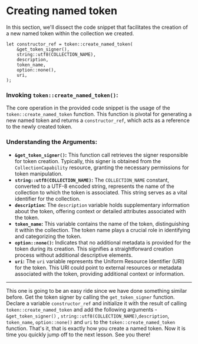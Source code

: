 # Creating named token

In this section, we'll dissect the code snippet that facilitates the creation of a new named token within the collection we created.

```move
let constructor_ref = token::create_named_token(
    &get_token_signer(),
    string::utf8(COLLECTION_NAME),
    description,
    token_name,
    option::none(),
    uri,
);
```
### Invoking `token::create_named_token()`:

The core operation in the provided code snippet is the usage of the `token::create_named_token` function. This function is pivotal for generating a new named token and returns a `constructor_ref`, which acts as a reference to the newly created token.

### Understanding the Arguments:

-   **`&get_token_signer()`:** This function call retrieves the signer responsible for token creation. Typically, this signer is obtained from the `CollectionCapability` resource, granting the necessary permissions for token manipulation.
-   **`string::utf8(COLLECTION_NAME)`:** The `COLLECTION_NAME` constant, converted to a UTF-8 encoded string, represents the name of the collection to which the token is associated. This string serves as a vital identifier for the collection.
-   **`description`:** The `description` variable holds supplementary information about the token, offering context or detailed attributes associated with the token.
-   **`token_name`:** This variable contains the name of the token, distinguishing it within the collection. The token name plays a crucial role in identifying and categorizing the token.
-   **`option::none()`:** Indicates that no additional metadata is provided for the token during its creation. This signifies a straightforward creation process without additional descriptive elements.
-   **`uri`:** The `uri` variable represents the Uniform Resource Identifier (URI) for the token. This URI could point to external resources or metadata associated with the token, providing additional context or information.

---
This one is going to be an easy ride since we have done something similar before. Get the token signer by calling the `get_token_signer` function.  Declare a variable `constructor_ref` and initialize it with the result of calling `token::create_named_token` and add the following arguments - `&get_token_signer()` , `string::utf8(COLLECTION_NAME)`,`description`, `token_name`, `option::none()` and `uri` to the `token::create_named_token` function. That's it, that is exactly how you create a named token. Now it is time you quickly jump off to the next lesson. See you there!